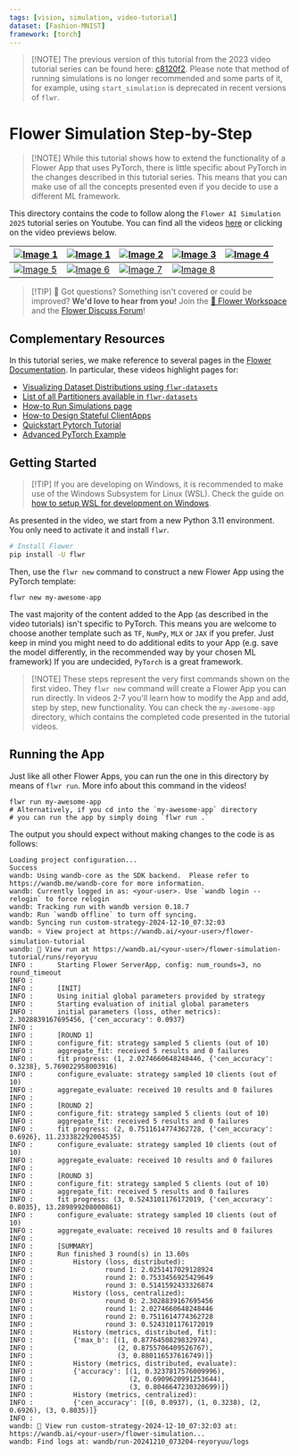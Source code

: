 ```yaml
---
tags: [vision, simulation, video-tutorial]
dataset: [Fashion-MNIST]
framework: [torch]
---
```


> \[!NOTE\]
> The previous version of this tutorial from the 2023 video tutorial series can be found here: [c8120f2](https://github.com/adap/flower/tree/c8120f2669fef0f2e6815ab1e957e5366d06d19d/examples/flower-simulation-step-by-step-pytorch). Please note that method of running simulations is no longer recommended and some parts of it, for example, using `start_simulation` is deprecated in recent versions of `flwr`.

# Flower Simulation Step-by-Step

> \[!NOTE\]
> While this tutorial shows how to extend the functionality of a Flower App that uses PyTorch, there is little specific about PyTorch in the changes described in this tutorial series. This means that you can make use of all the concepts presented even if you decide to use a different ML framework.

This directory contains the code to follow along the `Flower AI Simulation 2025` tutorial series on Youtube. You can find all the videos [here](https://www.youtube.com/playlist?list=PLNG4feLHqCWkdlSrEL2xbCtGa6QBxlUZb) or clicking on the video previews below.

| [![Image 1](https://img.youtube.com/vi/XK_dRVcSZqg/0.jpg)](https://youtu.be/XK_dRVcSZqg) | [![Image 1](https://img.youtube.com/vi/VwGq16DMx3Q/0.jpg)](https://youtu.be/VwGq16DMx3Q) | [![Image 2](https://img.youtube.com/vi/8Uwsa0x7VJw/0.jpg)](https://youtu.be/8Uwsa0x7VJw) | [![Image 3](https://img.youtube.com/vi/KsMP9dgcLw4/0.jpg)](https://youtu.be/KsMP9dgcLw4) | [![Image 4](https://img.youtube.com/vi/dZRDe1ldy5s/0.jpg)](https://youtu.be/dZRDe1ldy5s) |
| ---------------------------------------------------------------------------------------- | ---------------------------------------------------------------------------------------- | ---------------------------------------------------------------------------------------- | ---------------------------------------------------------------------------------------- | ---------------------------------------------------------------------------------------- |
| [![Image 5](https://img.youtube.com/vi/udDSIQyYzNM/0.jpg)](https://youtu.be/udDSIQyYzNM) | [![Image 6](https://img.youtube.com/vi/ppYemmT2mOs/0.jpg)](https://youtu.be/ppYemmT2mOs) | [![Image 7](https://img.youtube.com/vi/TAUxb9eEZ3w/0.jpg)](https://youtu.be/TAUxb9eEZ3w) | [![Image 8](https://img.youtube.com/vi/nUUkuqi4Lpo/0.jpg)](https://youtu.be/nUUkuqi4Lpo) |                                                                                          |

> \[!TIP\]
> 🙋 Got questions? Something isn't covered or could be improved? **We'd love to hear from you!** Join the [🌼 Flower Workspace](https://flower.ai/join-slack/) and the [Flower Discuss Forum](https://discuss.flower.ai/)!

## Complementary Resources

In this tutorial series, we make reference to several pages in the [Flower Documentation](https://flower.ai/docs/). In particular, these videos highlight pages for:

- [Visualizing Dataset Distributions using `flwr-datasets`](https://flower.ai/docs/datasets/tutorial-visualize-label-distribution.html)
- [List of all Partitioners available in `flwr-datasets`](https://flower.ai/docs/datasets/ref-api/flwr_datasets.partitioner.html)
- [How-to Run Simulations page](https://flower.ai/docs/framework/how-to-run-simulations.html)
- [How-to Design Stateful ClientApps](https://flower.ai/docs/framework/how-to-design-stateful-clients.html)
- [Quickstart Pytorch Tutorial](https://flower.ai/docs/framework/tutorial-quickstart-pytorch.html)
- [Advanced PyTorch Example](https://github.com/adap/flower/tree/main/examples/advanced-pytorch)

## Getting Started

> \[!TIP\]
> If you are developing on Windows, it is recommended to make use of the Windows Subsystem for Linux (WSL). Check the guide on [how to setup WSL for development on Windows](https://code.visualstudio.com/docs/remote/wsl).

As presented in the video, we start from a new Python 3.11 environment. You only need to activate it and install `flwr`.

```bash
# Install Flower
pip install -U flwr
```

Then, use the `flwr new` command to construct a new Flower App using the PyTorch template:

```shell
flwr new my-awesome-app
```

The vast majority of the content added to the App (as described in the video tutorials) isn't specific to PyTorch. This means you are welcome to choose another template such as `TF`, `NumPy`, `MLX` or `JAX` if you prefer. Just keep in mind you might need to do additional edits to your App (e.g. save the model differently, in the recommended way by your chosen ML framework) If you are undecided, `PyTorch` is a great framework.

> \[!NOTE\]
> These steps represent the very first commands shown on the first video. They `flwr new` command will create a Flower App you can run directly. In videos 2-7 you'll learn how to modify the App and add, step by step, new functionality. You can check the `my-awesome-app` directory, which contains the completed code presented in the tutorial videos.

## Running the App

Just like all other Flower Apps, you can run the one in this directory by means of `flwr run`. More info about this command in the videos!

```shell
flwr run my-awesome-app
# Alternatively, if you cd into the `my-awesome-app` directory
# you can run the app by simply doing `flwr run .`
```

The output you should expect without making changes to the code is as follows:

```shell
Loading project configuration...
Success
wandb: Using wandb-core as the SDK backend.  Please refer to https://wandb.me/wandb-core for more information.
wandb: Currently logged in as: <your-user>. Use `wandb login --relogin` to force relogin
wandb: Tracking run with wandb version 0.18.7
wandb: Run `wandb offline` to turn off syncing.
wandb: Syncing run custom-strategy-2024-12-10_07:32:03
wandb: ⭐️ View project at https://wandb.ai/<your-user>/flower-simulation-tutorial
wandb: 🚀 View run at https://wandb.ai/<your-user>/flower-simulation-tutorial/runs/reyoryuu
INFO :      Starting Flower ServerApp, config: num_rounds=3, no round_timeout
INFO :
INFO :      [INIT]
INFO :      Using initial global parameters provided by strategy
INFO :      Starting evaluation of initial global parameters
INFO :      initial parameters (loss, other metrics): 2.3028839167695456, {'cen_accuracy': 0.0937}
INFO :
INFO :      [ROUND 1]
INFO :      configure_fit: strategy sampled 5 clients (out of 10)
INFO :      aggregate_fit: received 5 results and 0 failures
INFO :      fit progress: (1, 2.0274660648248446, {'cen_accuracy': 0.3238}, 5.769022958003916)
INFO :      configure_evaluate: strategy sampled 10 clients (out of 10)
INFO :      aggregate_evaluate: received 10 results and 0 failures
INFO :
INFO :      [ROUND 2]
INFO :      configure_fit: strategy sampled 5 clients (out of 10)
INFO :      aggregate_fit: received 5 results and 0 failures
INFO :      fit progress: (2, 0.7511614774362728, {'cen_accuracy': 0.6926}, 11.233382292004535)
INFO :      configure_evaluate: strategy sampled 10 clients (out of 10)
INFO :      aggregate_evaluate: received 10 results and 0 failures
INFO :
INFO :      [ROUND 3]
INFO :      configure_fit: strategy sampled 5 clients (out of 10)
INFO :      aggregate_fit: received 5 results and 0 failures
INFO :      fit progress: (3, 0.5243101176172019, {'cen_accuracy': 0.8035}, 13.289899208000861)
INFO :      configure_evaluate: strategy sampled 10 clients (out of 10)
INFO :      aggregate_evaluate: received 10 results and 0 failures
INFO :
INFO :      [SUMMARY]
INFO :      Run finished 3 round(s) in 13.60s
INFO :          History (loss, distributed):
INFO :                  round 1: 2.0251417029128924
INFO :                  round 2: 0.7533456925429649
INFO :                  round 3: 0.5141592433326874
INFO :          History (loss, centralized):
INFO :                  round 0: 2.3028839167695456
INFO :                  round 1: 2.0274660648248446
INFO :                  round 2: 0.7511614774362728
INFO :                  round 3: 0.5243101176172019
INFO :          History (metrics, distributed, fit):
INFO :          {'max_b': [(1, 0.8776450829832974),
INFO :                     (2, 0.8755706409526767),
INFO :                     (3, 0.880116537616749)]}
INFO :          History (metrics, distributed, evaluate):
INFO :          {'accuracy': [(1, 0.3237817576009996),
INFO :                        (2, 0.6909620991253644),
INFO :                        (3, 0.8046647230320699)]}
INFO :          History (metrics, centralized):
INFO :          {'cen_accuracy': [(0, 0.0937), (1, 0.3238), (2, 0.6926), (3, 0.8035)]}
INFO :
wandb: 🚀 View run custom-strategy-2024-12-10_07:32:03 at: https://wandb.ai/<your-user>/flower-simulation...
wandb: Find logs at: wandb/run-20241210_073204-reyoryuu/logs
```
